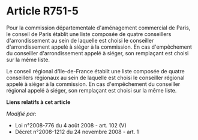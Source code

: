 # Article R751-5

Pour la commission départementale d'aménagement commercial de Paris, le conseil de Paris établit une liste composée de quatre
conseillers d'arrondissement au sein de laquelle est choisi le conseiller d'arrondissement appelé à siéger à la commission.
En cas d'empêchement du conseiller d'arrondissement appelé à siéger, son remplaçant est choisi sur la même liste. 

Le conseil régional d'Ile-de-France établit une liste composée de quatre conseillers régionaux au sein de laquelle est choisi
le conseiller régional appelé à siéger à la commission. En cas d'empêchement du conseiller régional appelé à siéger, son
remplaçant est choisi sur la même liste.

**Liens relatifs à cet article**

_Modifié par_:

  - Loi n°2008-776 du 4 août 2008 - art. 102 (V)
  - Décret n°2008-1212 du 24 novembre 2008 - art. 1
